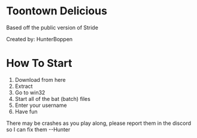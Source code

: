 # Toontown Delicious
 Based off the public version of Stride
 
 Created by:
 HunterBoppen

 
 # How To Start
 1. Download from here
 2. Extract
 3. Go to win32
 4. Start all of the bat (batch) files
 5. Enter your username
 6. Have fun

There may be crashes as you play along, please report them in the discord so I can fix them --Hunter
